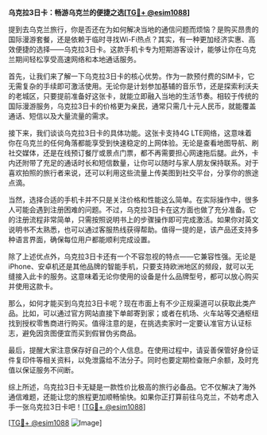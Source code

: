 **乌克拉3日卡：畅游乌克兰的便捷之选[[TG💪+ @esim1088](https://t.me/s/esim1088)]**

提到去乌克兰旅行，你是否还在为如何解决当地的通信问题而烦恼？是购买昂贵的国际漫游套餐，还是依赖于临时寻找Wi-Fi热点？其实，有一种更加经济实惠、高效便捷的选择——乌克拉3日卡。这款手机卡专为短期游客设计，能够让你在乌克兰期间轻松享受高速网络和本地通话服务。

首先，让我们来了解一下乌克拉3日卡的核心优势。作为一款预付费的SIM卡，它无需复杂的手续即可激活使用。无论你是计划参加基辅的音乐节，还是探索利沃夫的老城区，只要提前准备好这张卡，就能立即融入当地的生活节奏。相较于传统的国际漫游服务，乌克拉3日卡的价格更为亲民，通常只需几十元人民币，就能覆盖通话、短信以及大量流量的需求。

接下来，我们谈谈乌克拉3日卡的具体功能。这张卡支持4G LTE网络，这意味着你在乌克兰的任何角落都能享受到快速稳定的上网体验。无论是查看地图导航、刷社交媒体，还是在线预订餐厅或景点门票，都不再需要担心网速拖后腿。此外，卡内还附带了充足的通话时长和短信数量，让你可以随时与家人朋友保持联系。对于喜欢拍照的旅行者来说，还可以利用这些流量上传美图到社交平台，分享你的旅途点滴。

当然，选择合适的手机卡并不只是关注价格和性能这么简单。在实际操作中，很多人可能会遇到注册困难的问题。不过，乌克拉3日卡在这方面也做了充分准备。它的注册流程非常简单，只需按照说明书上的步骤操作即可完成激活。如果你对英文说明书不太熟悉，也可以通过客服热线获得帮助。值得一提的是，该产品还支持多种语言界面，确保每位用户都能顺利完成设置。

除了上述优点外，乌克拉3日卡还有一个不容忽视的特点——它兼容性强。无论是iPhone、安卓机还是其他品牌的智能手机，只要支持欧洲地区的频段，就可以无缝接入此卡的服务。这意味着无论你使用的设备是什么品牌型号，都可以放心购买并使用这款卡。

那么，如何才能买到乌克拉3日卡呢？现在市面上有不少正规渠道可以获取此类产品。比如，可以通过官方网站直接下单邮寄到家；或者在机场、火车站等交通枢纽找到授权零售商进行购买。值得注意的是，在挑选卖家时一定要认准官方认证标志，避免因贪图便宜而买到假冒伪劣商品。

最后，提醒大家注意保存好自己的个人信息。在使用过程中，请妥善保管好身份证件复印件等相关资料，以免泄露给不法分子。同时也要定期检查账户余额，及时充值以保证服务不间断。

综上所述，乌克拉3日卡无疑是一款性价比极高的旅行必备品。它不仅解决了海外通信难题，还能让您的旅程更加顺畅愉快。如果你正打算前往乌克兰，不妨考虑入手一张乌克拉3日卡吧！[[TG💪+ @esim1088](https://t.me/s/esim1088)]

[[TG💪+ @esim1088](https://t.me/s/esim1088) ![Image](https://i.postimg.cc/4NQfJmqS/Snipaste-2025-05-13-00-14-12.png)]